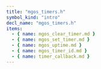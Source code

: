 ```yaml
---
title: "mgos_timers.h"
symbol_kind: "intro"
decl_name: "mgos_timers.h"
items:
  - { name: mgos_clear_timer.md }
  - { name: mgos_set_timer.md }
  - { name: mgos_uptime.md }
  - { name: mgos_timer_id.md }
  - { name: timer_callback.md }
---
```



